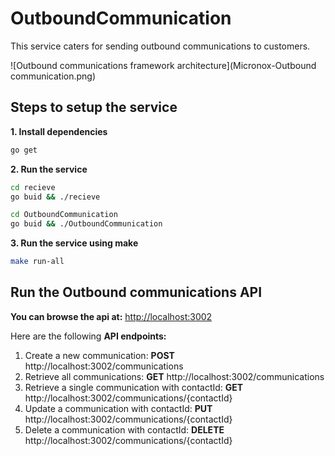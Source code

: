 # OutboundCommunication
This service caters for sending outbound communications to customers.

![Outbound communications framework architecture](Micronox-Outbound communication.png)

## Steps to setup the service

**1. Install dependencies**

```bash
go get
```

**2. Run the service**


```bash
cd recieve
go buid && ./recieve
```

```bash
cd OutboundCommunication
go buid && ./OutboundCommunication
```

**3. Run the service using make**

```bash
make run-all
```

## Run the Outbound communications API
**You can browse the api at:** <http://localhost:3002>

Here are the following **API endpoints:**

1.	Create a new communication: **POST** http://localhost:3002/communications
2.	Retrieve all communications: **GET** http://localhost:3002/communications
3.	Retrieve a single communication with contactId: **GET** http://localhost:3002/communications/{contactId}
4. Update a communication with contactId: **PUT** http://localhost:3002/communications/{contactId}
5. Delete a communication with contactId: **DELETE** http://localhost:3002/communications/{contactId}